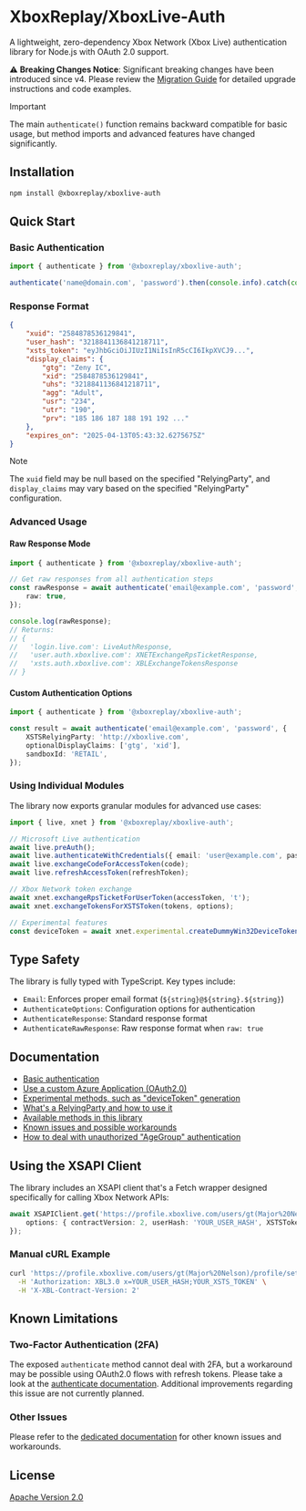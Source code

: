# XboxReplay/XboxLive-Auth

A lightweight, zero-dependency Xbox Network (Xbox Live) authentication library for Node.js with OAuth 2.0 support.

⚠️ **Breaking Changes Notice**: Significant breaking changes have been introduced since v4. Please review the [Migration Guide](docs/90-Migration_From_v4.md) for detailed upgrade instructions and code examples.

> [!IMPORTANT]
> The main `authenticate()` function remains backward compatible for basic usage, but method imports and advanced features have changed significantly.

## Installation

```bash
npm install @xboxreplay/xboxlive-auth
```

## Quick Start

### Basic Authentication

```typescript
import { authenticate } from '@xboxreplay/xboxlive-auth';

authenticate('name@domain.com', 'password').then(console.info).catch(console.error);
```

### Response Format

```json
{
	"xuid": "2584878536129841",
	"user_hash": "3218841136841218711",
	"xsts_token": "eyJhbGciOiJIUzI1NiIsInR5cCI6IkpXVCJ9...",
	"display_claims": {
		"gtg": "Zeny IC",
		"xid": "2584878536129841",
		"uhs": "3218841136841218711",
		"agg": "Adult",
		"usr": "234",
		"utr": "190",
		"prv": "185 186 187 188 191 192 ..."
	},
	"expires_on": "2025-04-13T05:43:32.6275675Z"
}
```

> [!NOTE]
> The `xuid` field may be null based on the specified "RelyingParty", and `display_claims` may vary based on the specified "RelyingParty" configuration.

### Advanced Usage

#### Raw Response Mode

```typescript
import { authenticate } from '@xboxreplay/xboxlive-auth';

// Get raw responses from all authentication steps
const rawResponse = await authenticate('email@example.com', 'password', {
	raw: true,
});

console.log(rawResponse);
// Returns:
// {
//   'login.live.com': LiveAuthResponse,
//   'user.auth.xboxlive.com': XNETExchangeRpsTicketResponse,
//   'xsts.auth.xboxlive.com': XBLExchangeTokensResponse
// }
```

#### Custom Authentication Options

```typescript
import { authenticate } from '@xboxreplay/xboxlive-auth';

const result = await authenticate('email@example.com', 'password', {
	XSTSRelyingParty: 'http://xboxlive.com',
	optionalDisplayClaims: ['gtg', 'xid'],
	sandboxId: 'RETAIL',
});
```

### Using Individual Modules

The library now exports granular modules for advanced use cases:

```typescript
import { live, xnet } from '@xboxreplay/xboxlive-auth';

// Microsoft Live authentication
await live.preAuth();
await live.authenticateWithCredentials({ email: 'user@example.com', password: 'password' });
await live.exchangeCodeForAccessToken(code);
await live.refreshAccessToken(refreshToken);

// Xbox Network token exchange
await xnet.exchangeRpsTicketForUserToken(accessToken, 't');
await xnet.exchangeTokensForXSTSToken(tokens, options);

// Experimental features
const deviceToken = await xnet.experimental.createDummyWin32DeviceToken();
```

## Type Safety

The library is fully typed with TypeScript. Key types include:

-   `Email`: Enforces proper email format (`${string}@${string}.${string}`)
-   `AuthenticateOptions`: Configuration options for authentication
-   `AuthenticateResponse`: Standard response format
-   `AuthenticateRawResponse`: Raw response format when `raw: true`

## Documentation

-   [Basic authentication](/docs/01-Authenticate.md)
-   [Use a custom Azure Application (OAuth2.0)](/docs/02-Custom_Azure_Application.md)
-   [Experimental methods, such as "deviceToken" generation](/docs/03-Experimental.md)
-   [What's a RelyingParty and how to use it](/docs/04-RelyingParty.md)
-   [Available methods in this library](/docs/05-Methods.md)
-   [Known issues and possible workarounds](/docs/06-Known_Issues.md)
-   [How to deal with unauthorized "AgeGroup" authentication](/docs/07-Detect_Unauthorized_AgeGroup.md)

## Using the XSAPI Client

The library includes an XSAPI client that's a Fetch wrapper designed specifically for calling Xbox Network APIs:

```typescript
await XSAPIClient.get('https://profile.xboxlive.com/users/gt(Major%20Nelson)/profile/settings?settings=Gamerscore', {
	options: { contractVersion: 2, userHash: 'YOUR_USER_HASH', XSTSToken: 'YOUR_XSTS_TOKEN' },
});
```

### Manual cURL Example

```bash
curl 'https://profile.xboxlive.com/users/gt(Major%20Nelson)/profile/settings?settings=Gamerscore' \
  -H 'Authorization: XBL3.0 x=YOUR_USER_HASH;YOUR_XSTS_TOKEN' \
  -H 'X-XBL-Contract-Version: 2'
```

## Known Limitations

### Two-Factor Authentication (2FA)

The exposed `authenticate` method cannot deal with 2FA, but a workaround may be possible using OAuth2.0 flows with refresh tokens. Please take a look at the [authenticate documentation](/docs/01-Authenticate.md). Additional improvements regarding this issue are not currently planned.

### Other Issues

Please refer to the [dedicated documentation](/docs/06-Known_Issues.md) for other known issues and workarounds.

## License

[Apache Version 2.0](/LICENCE)
